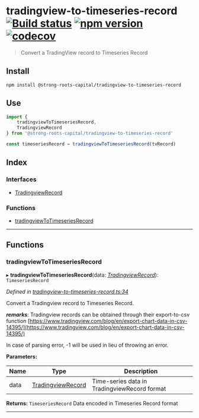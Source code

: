 
tradingview-to-timeseries-record [![Build status](https://travis-ci.org/strong-roots-capital/tradingview-to-timeseries-record.svg?branch=master)](https://travis-ci.org/strong-roots-capital/tradingview-to-timeseries-record) [![npm version](https://img.shields.io/npm/v/@strong-roots-capital/tradingview-to-timeseries-record.svg)](https://npmjs.org/package/@strong-roots-capital/tradingview-to-timeseries-record) [![codecov](https://codecov.io/gh/strong-roots-capital/tradingview-to-timeseries-record/branch/master/graph/badge.svg)](https://codecov.io/gh/strong-roots-capital/tradingview-to-timeseries-record)
===============================================================================================================================================================================================================================================================================================================================================================================================================================================================================================================================================================================================================================

> Convert a TradingView record to Timeseries Record

Install
-------

```shell
npm install @strong-roots-capital/tradingview-to-timeseries-record
```

Use
---

```typescript
import {
    tradingviewToTimeseriesRecord,
    TradingviewRecord
} from '@strong-roots-capital/tradingview-to-timeseries-record'

const timeseriesRecord = tradingviewToTimeseriesRecord(tvRecord)
```

## Index

### Interfaces

* [TradingviewRecord](interfaces/tradingviewrecord.md)

### Functions

* [tradingviewToTimeseriesRecord](#tradingviewtotimeseriesrecord)

---

## Functions

<a id="tradingviewtotimeseriesrecord"></a>

###  tradingviewToTimeseriesRecord

▸ **tradingviewToTimeseriesRecord**(data: *[TradingviewRecord](interfaces/tradingviewrecord.md)*): `TimeseriesRecord`

*Defined in [tradingview-to-timeseries-record.ts:34](https://github.com/strong-roots-capital/tradingview-to-timeseries-record/blob/f7d3726/src/tradingview-to-timeseries-record.ts#L34)*

Convert a Tradingview record to Timeseries Record.

*__remarks__*: Tradingview records can be obtained through their export-to-csv function [https://www.tradingview.com/blog/en/export-chart-data-in-csv-14395/](https://www.tradingview.com/blog/en/export-chart-data-in-csv-14395/)

In case of parsing error, -1 will be used in lieu of throwing an error.

**Parameters:**

| Name | Type | Description |
| ------ | ------ | ------ |
| data | [TradingviewRecord](interfaces/tradingviewrecord.md) |  Time-series data in TradingviewRecord format |

**Returns:** `TimeseriesRecord`
Data encoded in Timeseries Record format

___


